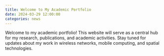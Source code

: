 ```yaml
---
title: Welcome to My Academic Portfolio
date: 2024-03-29 12:00:00
categories: news
---
```


Welcome to my academic portfolio! This website will serve as a central hub for my research, publications, and academic activities. Stay tuned for updates about my work in wireless networks, mobile computing, and spatial technologies. 